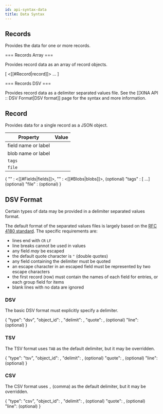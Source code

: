 ```yaml
---
id: api-syntax-data
title: Data Syntax 
---
```


## Records

Provides the data for one or more records.

=== Records Array ===

Provides record data as an array of record objects.

 [ <[[#Record|record]]> ... ]

=== Records DSV ===

Provides record data as a delimiter separated values file. See the [[XINA API :: DSV Format|DSV format]] page for the
syntax and more information.

## Record

Provides data for a single record as a JSON object.

| Property            | Value                               |
|---------------------|-------------------------------------|
| field name or label |                                     |
| blob name or label  |                                     |
| `tags`              |                                     |
| `file`              |                                     |

 {
  "<field>" : <[[#Fields|fields]]>,
  "<blob>"  : <[[#Blobs|blobs]]>,    (optional)
  "tags"    : [<tag> ...] (optional)
  "file"    : <object ID> (optional)
 }


## DSV Format

Certain types of data may be provided in a delimiter separated values format.

The default format of the separated values files is largely based on the
[RFC 4180 standard](http://tools.ietf.org/html/rfc4180). The specific requirements are:

* lines end with `CR` `LF`
* line breaks cannot be used in values
* any field _may_ be escaped
* the default quote character is `"` (double quotes) 
* any field containing the delimiter must be quoted
* an escape character in an escaped field must be represented by two escape characters
* the first record (row) must contain the names of each field for entries, or each group field for items
* blank lines with no data are ignored

### DSV

The basic DSV format must explicitly specify a delimiter.

 {
  "type":      "dsv",
  "object_id": <string>,
  "delimit":   <string>,
  "quote":     <string>, (optional)
  "line":      <string>  (optional)
 }

### TSV

The TSV format uses <code>TAB</code> as the default delimiter, but it may be overridden.

 {
  "type":      "tsv",
  "object_id": <string>,
  "delimit":   <string>, (optional)
  "quote":     <string>, (optional)
  "line":      <string>  (optional)
 }

### CSV

The CSV format uses <code>,</code> (comma) as the default delimiter, but it may be overridden.

 {
  "type":      "csv",
  "object_id": <string>,
  "delimit":   <string>, (optional)
  "quote":     <string>, (optional)
  "line":      <string>  (optional)
 }